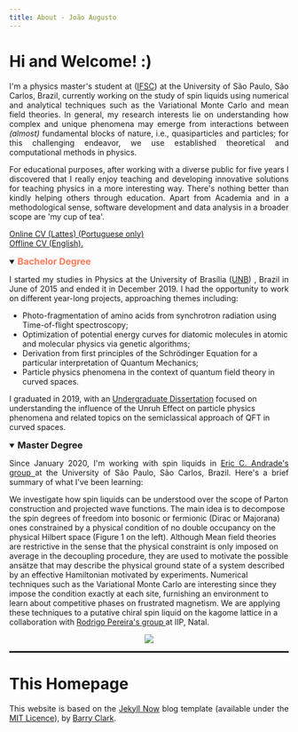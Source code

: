 ```yaml
---
title: About - João Augusto
---
```


<h1>Hi and Welcome! :) </h1>

<p style="text-align:justify"> I'm a physics master's student at (<a href="https://www2.ifsc.usp.br/english/">IFSC</a>) at the University of São Paulo, São Carlos, Brazil, currently working on the study of spin liquids using numerical and analytical techniques such as the Variational Monte Carlo and mean field theories. In general, my research interests lie on understanding how complex and unique phenomena may emerge from interactions between <i>(almost)</i> fundamental blocks of nature, i.e., quasiparticles and particles; for this challenging endeavor, we use established theoretical and computational methods in physics.  </p>

<p style="text-align:justify"> For educational purposes, after working with a diverse public for five years I discovered that I really enjoy teaching and developing innovative solutions for teaching physics in a more interesting way. There's nothing better than kindly helping others through education. Apart from Academia and in a methodological sense, software development and data analysis in a broader scope are 'my cup of tea'.   </p>

<a href="http://lattes.cnpq.br/6559029217359209"> Online CV (Lattes) (Portuguese only)</a> <br>
<a target="_blank" href="../files/offlinecv-en-joaoa.pdf">Offline CV (English).</a>


<details open>
<summary><h3 style="color: #FF7A59;display:inline">Bachelor Degree</h3></summary>

<p style="text-align:justify">I started my studies in Physics at the University of Brasília (<a href="https://international.unb.br/">UNB</a>) , Brazil in June of 2015 and ended it in December 2019. I had the opportunity to work on different year-long projects, approaching themes including:

</p>

<ul>
<li>Photo-fragmentation of amino acids from synchrotron radiation using Time-of-flight spectroscopy;</li>
<li>
Optimization of potential energy curves for diatomic molecules in atomic and molecular physics via genetic algorithms;</li>
<li>Derivation from first principles of the Schrödinger Equation for a particular interpretation of Quantum Mechanics;</li>
<li>Particle physics phenomena in the context of quantum field theory in curved spaces.</li>
</ul>

<p>I graduated in 2019, with an <a href="../publications#tcc">Undergraduate Dissertation</a> focused on understanding the influence of the Unruh Effect on particle physics phenomena and related topics on the semiclassical approach of QFT in curved spaces.</p>
</details>

<details open>
<summary><h3 style="display:inline">Master Degree</h3></summary>

<p style="text-align:justify">Since January 2020, I'm working with spin liquids in <a href="https://sites.google.com/site/castroeandrade"> Eric C. Andrade's group </a>at the University of São Paulo, São Carlos, Brazil.  Here's a brief summary of what I've been learning:
</p>

We investigate how spin liquids can be understood over the scope of Parton construction and projected wave functions. The main idea is to decompose the spin degrees of freedom into bosonic or fermionic (Dirac or Majorana) ones constrained by a physical condition of no double occupancy on the physical Hilbert space (Figure 1 on the left). Although Mean field theories are restrictive in the sense that the physical constraint is only imposed on average in the decoupling procedure, they are used to motivate the possible ansätze that may describe the physical ground state of a system described by an effective Hamiltonian motivated by experiments. Numerical techniques such as the Variational Monte Carlo are interesting since they impose the condition exactly at each site, furnishing an environment to learn about competitive phases on frustrated magnetism. We are applying these techniques to a putative chiral spin liquid on the kagome lattice in a collaboration with <a href="https://www.iip.ufrn.br/qiqm/people/our-group/rodrigo-pereira/"> Rodrigo Pereira's group </a> at IIP, Natal.
</details>

<div style="text-align: center;">

  <img src="../pictures/bitmap.png">

</div>

<hr style="border: 1px solid" noshade>

<h1>This Homepage</h1>
<p style="text-align:justify">This website is based on the <a href="https://github.com/barryclark/jekyll-now">Jekyll Now</a> blog template (available under the <a href="https://opensource.org/licenses/MIT">MIT Licence</a>), by <a href="https://github.com/barryclark">Barry Clark</a>.</p>
